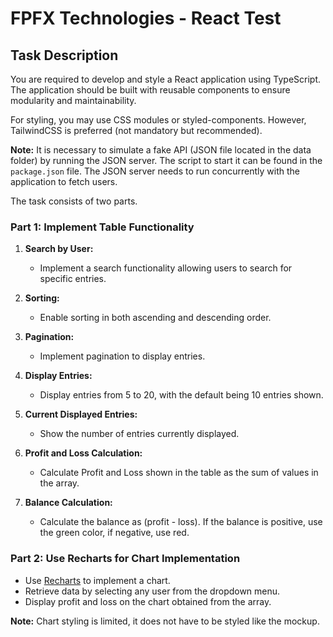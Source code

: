 # FPFX Technologies - React Test

## Task Description

You are required to develop and style a React application using TypeScript. The application should be built with reusable components to ensure modularity and maintainability.

For styling, you may use CSS modules or styled-components. However, TailwindCSS is preferred (not mandatory but recommended).

**Note:** It is necessary to simulate a fake API (JSON file located in the data folder) by running the JSON server. The script to start it can be found in the `package.json` file. The JSON server needs to run concurrently with the application to fetch users.

The task consists of two parts.

### Part 1: Implement Table Functionality

1. **Search by User:**

   - Implement a search functionality allowing users to search for specific entries.

2. **Sorting:**

   - Enable sorting in both ascending and descending order.

3. **Pagination:**

   - Implement pagination to display entries.

4. **Display Entries:**

   - Display entries from 5 to 20, with the default being 10 entries shown.

5. **Current Displayed Entries:**

   - Show the number of entries currently displayed.

6. **Profit and Loss Calculation:**

   - Calculate Profit and Loss shown in the table as the sum of values in the array.

7. **Balance Calculation:**
   - Calculate the balance as (profit - loss). If the balance is positive, use the green color, if negative, use red.

### Part 2: Use Recharts for Chart Implementation

- Use [Recharts](https://recharts.org/en-US/) to implement a chart.
- Retrieve data by selecting any user from the dropdown menu.
- Display profit and loss on the chart obtained from the array.

**Note:** Chart styling is limited, it does not have to be styled like the mockup.
